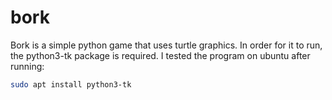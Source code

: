 # bork
Bork is a simple python game that uses turtle graphics. In order for it to run, the python3-tk package is required. 
I tested the program on ubuntu after running: 
```sh
sudo apt install python3-tk
```
